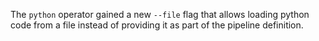 The `python` operator gained a new `--file` flag
that allows loading python code from a file instead
of providing it as part of the pipeline definition.
